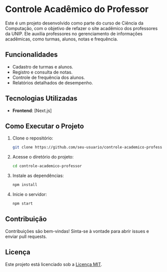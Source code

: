 # Controle Acadêmico do Professor

Este é um projeto desenvolvido como parte do curso de Ciência da Computação, com o objetivo de refazer o site acadêmico dos professores da UNIP. Ele auxilia professores no gerenciamento de informações acadêmicas, como turmas, alunos, notas e frequência.

## Funcionalidades

- Cadastro de turmas e alunos.
- Registro e consulta de notas.
- Controle de frequência dos alunos.
- Relatórios detalhados de desempenho.

## Tecnologias Utilizadas

- **Frontend**: [Next.js]

## Como Executar o Projeto

1. Clone o repositório:
    ```bash
    git clone https://github.com/seu-usuario/controle-academico-professor.git
    ```
2. Acesse o diretório do projeto:
    ```bash
    cd controle-academico-professor
    ```
3. Instale as dependências:
    ```bash
    npm install
    ```
4. Inicie o servidor:
    ```bash
    npm start
    ```

## Contribuição

Contribuições são bem-vindas! Sinta-se à vontade para abrir issues e enviar pull requests.

## Licença

Este projeto está licenciado sob a [Licença MIT](LICENSE).


